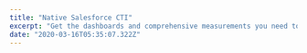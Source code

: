 ```yaml
---
title: "Native Salesforce CTI"
excerpt: "Get the dashboards and comprehensive measurements you need to improve your conversations with prospects and customers."
date: "2020-03-16T05:35:07.322Z"
---
```

